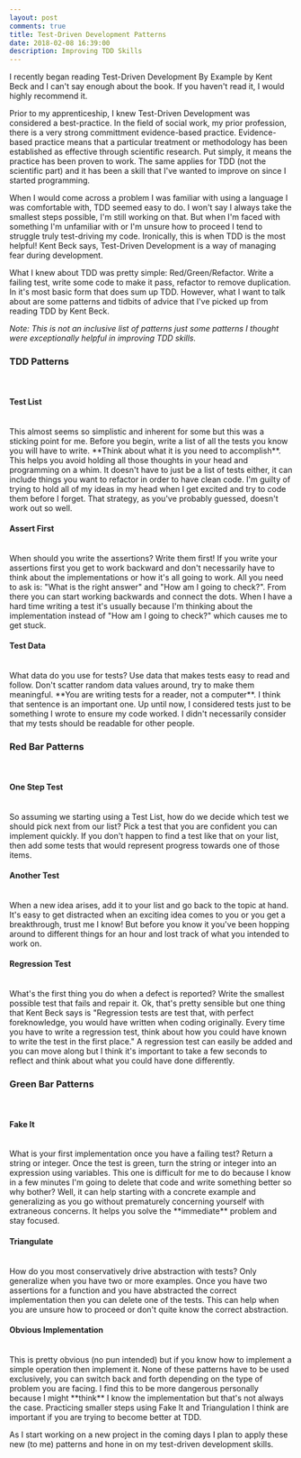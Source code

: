 ```yaml
---
layout: post
comments: true
title: Test-Driven Development Patterns
date: 2018-02-08 16:39:00
description: Improving TDD Skills
---
```



I recently began reading Test-Driven Development By Example by Kent Beck and I can't say enough about the book. If you haven't 
read it, I would highly recommend it. 

Prior to my apprenticeship, I knew Test-Driven Development was considered a best-practice. In the field of social work, my prior profession, there is a very strong committment evidence-based practice. Evidence-based practice means that a particular treatment or methodology has been established as effective through scientific research. Put simply, it means the practice has been proven to work. The same applies for TDD (not the scientific part) and it has been a skill that I've wanted to improve on since I started programming. 

When I would come across a problem I was familiar with using a language I was comfortable with, TDD seemed easy to do. I won't say I always take the smallest steps possible, I'm still working on that. But when I'm faced with something I'm unfamiliar with or I'm unsure how to proceed I tend to struggle truly test-driving my code. Ironically, this is when TDD is the most helpful! Kent Beck says, Test-Driven Development is a way of managing fear during 
development. 

What I knew about TDD was pretty simple: Red/Green/Refactor. Write a failing test, write some code to make it pass, refactor to remove duplication. In it's most basic form that does sum up TDD. However, what I want to talk about are some patterns and tidbits of advice that I've picked up from reading TDD by Kent Beck. 

_Note: This is not an inclusive list of patterns just some patterns I thought were exceptionally helpful in improving TDD skills._

### **TDD Patterns**
<br>

#### **Test List** 
<br>
This almost seems so simplistic and inherent for some but this was a sticking point for me. Before you begin, write a list of all the tests you know you will have to write. **Think about what it is you need to accomplish**. This helps you avoid holding all those thoughts in your head and programming on a whim. It doesn't have to just be a list of tests either, it can include things you want to refactor in order to have clean code. I'm guilty of trying to hold all of my ideas in my head when I get excited and try to code them before I forget. That strategy, as you've probably guessed, doesn't work out so well. 


#### **Assert First**
<br>
When should you write the assertions? Write them first! If you write your assertions first you get to work backward and don't necessarily have to think about the implementations or how it's all going to work. All you need to ask is: "What is the right answer" and "How am I going to check?". From there you can start working backwards and connect the dots. When I have a hard time writing a test it's usually because I'm thinking about the implementation instead of "How am I going to check?" which causes me to get stuck. 

#### **Test Data**
<br>
What data do you use for tests? Use data that makes tests easy to read and follow. Don't scatter random data values around, try to make them meaningful. **You are writing tests for a reader, not a computer**. I think that sentence is an important one. Up until now, I considered tests just to be something I wrote to ensure my code worked. I didn't necessarily consider that my tests should be readable for other people. 


### **Red Bar Patterns**
<br>

#### **One Step Test**
<br>
So assuming we starting using a Test List, how do we decide which test we should pick next from our list? Pick a test that you are confident you can implement quickly. If you don't happen to find a test like that on your list, then add some tests that would represent progress towards one of those items. 


#### **Another Test**
<br>
When a new idea arises, add it to your list and go back to the topic at hand. It's easy to get distracted when an exciting idea comes to you or you get a breakthrough, trust me I know! But before you know it you've been hopping around to different things for an hour and lost track of what you intended to work on. 

#### **Regression Test**
<br>
What's the first thing you do when a defect is reported? Write the smallest possible test that fails and repair it. Ok, that's pretty sensible but one thing that Kent Beck says is "Regression tests are test that, with perfect foreknowledge, you would have written when coding originally. Every time you have to write a regression test, think about how you could have known to write the test in the first place." A regression test can easily be added and you can move along but I think it's important to take a few seconds to reflect and think about what you could have done differently. 

### **Green Bar Patterns**
<br>

#### **Fake It**
<br>
What is your first implementation once you have a failing test? Return a string or integer. Once the test is green, turn the string or integer into an expression using variables. This one is difficult for me to do because I know in a few minutes I'm going to delete that code and write something better so why bother? Well, it can help starting with a concrete example and generalizing as you go without prematurely concerning yourself with extraneous concerns. It helps you solve the **immediate** problem and stay focused. 

#### **Triangulate**
<br>
How do you most conservatively drive abstraction with tests? Only generalize when you have two or more examples. Once you have two assertions for a function and you have abstracted the correct implementation then you can delete one of the tests. This can help when you are unsure how to proceed or don't quite know the correct abstraction. 

#### **Obvious Implementation**
<br> 
This is pretty obvious (no pun intended) but if you know how to implement a simple operation then implement it. None of these patterns have to be used exclusively, you can switch back and forth depending on the type of problem you are facing. I find this to be more dangerous personally because I might **think** I know the implementation but that's not always the case. Practicing smaller steps using Fake It and Triangulation I think are important if you are trying to become better at TDD. 

<br>

As I start working on a new project in the coming days I plan to apply these new (to me) patterns and hone in on my test-driven development skills. 
